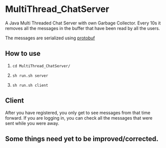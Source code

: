 # MultiThread_ChatServer

A Java Multi Threaded Chat Server with own Garbage Collector. Every 10s it removes all the messages in the buffer that have been read by all the users.

The messages are serialized using [protobuf](https://github.com/protocolbuffers/protobuf)

## How to use

1. ```cd MultiThread_ChatServer/```

2. ```sh run.sh server```

3. ```sh run.sh client```

## Client 

After you have registered, you only get to see messages from that time forward. 
If you are logging in, you can check all the messages that were sent while you were away.

## Some things need yet to be improved/corrected.